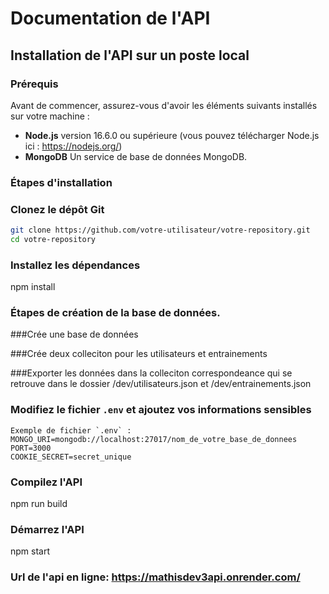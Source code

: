 # Documentation de l'API

## Installation de l'API sur un poste local

### Prérequis

Avant de commencer, assurez-vous d'avoir les éléments suivants installés sur votre machine :
- **Node.js** version 16.6.0 ou supérieure (vous pouvez télécharger Node.js ici : https://nodejs.org/)
- **MongoDB** Un service de base de données MongoDB.

### Étapes d'installation

### Clonez le dépôt Git
```bash
git clone https://github.com/votre-utilisateur/votre-repository.git
cd votre-repository
```

### Installez les dépendances
npm install

### Étapes de création de la base de données.

###Crée une base de données

###Crée deux colleciton pour les utilisateurs et entrainements

###Exporter les données dans la colleciton correspondeance qui se retrouve dans le dossier /dev/utilisateurs.json et /dev/entrainements.json

### Modifiez le fichier `.env` et ajoutez vos informations sensibles
```.env
Exemple de fichier `.env` :
MONGO_URI=mongodb://localhost:27017/nom_de_votre_base_de_donnees
PORT=3000
COOKIE_SECRET=secret_unique
```

### Compilez l'API
npm run build

### Démarrez l'API
npm start

### Url de l'api en ligne: https://mathisdev3api.onrender.com/
